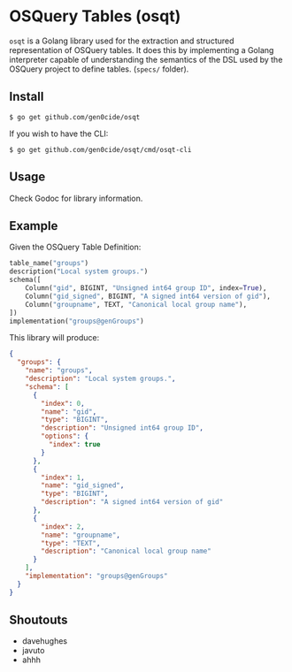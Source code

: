 # OSQuery Tables (osqt)

`osqt` is a Golang library used for the extraction and structured representation of OSQuery tables. It does this by implementing a Golang interpreter capable of understanding the semantics of the DSL used by the OSQuery project to define tables. (`specs/` folder).

## Install

```
$ go get github.com/gen0cide/osqt
```

If you wish to have the CLI:

```
$ go get github.com/gen0cide/osqt/cmd/osqt-cli
```

## Usage

Check Godoc for library information.

## Example

Given the OSQuery Table Definition:

```python
table_name("groups")
description("Local system groups.")
schema([
    Column("gid", BIGINT, "Unsigned int64 group ID", index=True),
    Column("gid_signed", BIGINT, "A signed int64 version of gid"),
    Column("groupname", TEXT, "Canonical local group name"),
])
implementation("groups@genGroups")
```

This library will produce:

```json
{
  "groups": {
    "name": "groups",
    "description": "Local system groups.",
    "schema": [
      {
        "index": 0,
        "name": "gid",
        "type": "BIGINT",
        "description": "Unsigned int64 group ID",
        "options": {
          "index": true
        }
      },
      {
        "index": 1,
        "name": "gid_signed",
        "type": "BIGINT",
        "description": "A signed int64 version of gid"
      },
      {
        "index": 2,
        "name": "groupname",
        "type": "TEXT",
        "description": "Canonical local group name"
      }
    ],
    "implementation": "groups@genGroups"
  }
}
```

## Shoutouts

- davehughes
- javuto
- ahhh
